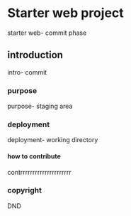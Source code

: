 # Starter web project
starter web- commit phase
## introduction
intro- commit
### purpose
purpose- staging area
### deployment
deployment- working directory
#### how to contribute
contrrrrrrrrrrrrrrrrrrrrr
### copyright
DND